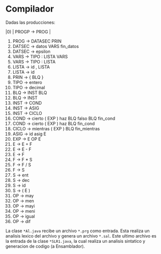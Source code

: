 # Compilador
Dadas las producciones:

|0) | PROGP -> PROG |
1) PROG -> DATASEC PRIN
2) DATSEC -> datos VARS fin_datos
3) DATSEC -> epsilon
4) VARS -> TIPO : LISTA VARS
5) VARS -> TIPO : LISTA
6) LISTA -> id , LISTA
7) LISTA -> id
8) PRIN -> { BLQ }
9) TIPO -> entero
10) TIPO -> decimal
11) BLQ -> INST BLQ
12) BLQ -> INST
13) INST -> COND
14) INST -> ASIG
15) INST -> CICLO
16) COND -> cierto ( EXP ) haz BLQ falso BLQ fin_cond
17) COND -> cierto ( EXP ) haz BLQ fin_cond
18) CICLO -> mientras ( EXP ) BLQ fin_mientras
19) ASIG -> id asig E
20) EXP -> E OP E
21) E -> E + F
22) E -> E - F
23) E -> F
24) F -> F * S
25) F -> F / S
26) F -> S
27) S -> ent
28) S -> dec
29) S -> id
30) S -> ( E )
31) OP -> may
32) OP -> men
33) OP -> mayi
34) OP -> meni
35) OP -> igual
36) OP -> dif

La clase `*Al.java` recibe un archivo `*.prg` como entrada. Esta realiza un analisis lexico del archivo y genera un archivo `*.sal`. Este ultimo archivo es la entrada de la clase `*SLR1.java`, la cual realiza un analisis sintatico y generacion de codigo (a Ensamblador).
